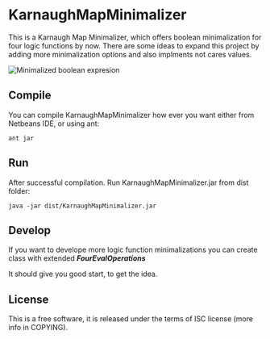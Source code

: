 KarnaughMapMinimalizer
======================

This is a Karnaugh Map Minimalizer, which offers boolean minimalization for four logic functions by now. There are some ideas to expand this project by adding more minimalization options and also implments not cares values.

![Minimalized boolean expresion](https://raw.github.com/syky27/KarnaughMapMinimalizer/master/screenshot.png)

Compile
-------
You can compile KarnaughMapMinimalizer how ever you want either from Netbeans IDE, or using ant:

````
ant jar
````

Run
---
After successful compilation. Run KarnaughMapMinimalizer.jar from dist folder:

````
java -jar dist/KarnaughMapMinimalizer.jar
````


Develop
-------
If you want to develope more logic function minimalizations you can create class with extended ***FourEvalOperations***

It should give you good start, to get the idea.


License
-------
This is a free software, it is released under the terms of ISC license (more info in COPYING).





